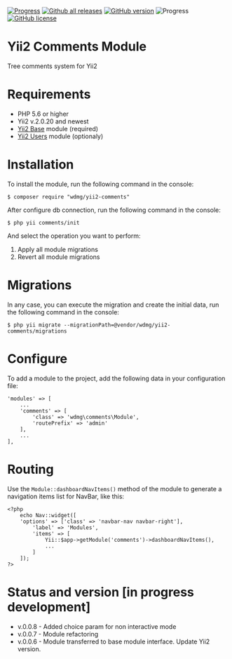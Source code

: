 [![Progress](https://img.shields.io/badge/required-Yii2_v2.0.13-blue.svg)](https://packagist.org/packages/yiisoft/yii2)
[![Github all releases](https://img.shields.io/github/downloads/wdmg/yii2-comments/total.svg)](https://GitHub.com/wdmg/yii2-comments/releases/)
[![GitHub version](https://badge.fury.io/gh/wdmg/yii2-comments.svg)](https://github.com/wdmg/yii2-comments)
![Progress](https://img.shields.io/badge/progress-in_development-red.svg)
[![GitHub license](https://img.shields.io/github/license/wdmg/yii2-comments.svg)](https://github.com/wdmg/yii2-comments/blob/master/LICENSE)

# Yii2 Comments Module
Tree comments system for Yii2

# Requirements 
* PHP 5.6 or higher
* Yii2 v.2.0.20 and newest
* [Yii2 Base](https://github.com/wdmg/yii2-base) module (required)
* [Yii2 Users](https://github.com/wdmg/yii2-users) module (optionaly)

# Installation
To install the module, run the following command in the console:

`$ composer require "wdmg/yii2-comments"`

After configure db connection, run the following command in the console:

`$ php yii comments/init`

And select the operation you want to perform:
  1) Apply all module migrations
  2) Revert all module migrations

# Migrations
In any case, you can execute the migration and create the initial data, run the following command in the console:

`$ php yii migrate --migrationPath=@vendor/wdmg/yii2-comments/migrations`

# Configure
To add a module to the project, add the following data in your configuration file:

    'modules' => [
        ...
        'comments' => [
            'class' => 'wdmg\comments\Module',
            'routePrefix' => 'admin'
        ],
        ...
    ],

# Routing
Use the `Module::dashboardNavItems()` method of the module to generate a navigation items list for NavBar, like this:

    <?php
        echo Nav::widget([
        'options' => ['class' => 'navbar-nav navbar-right'],
            'label' => 'Modules',
            'items' => [
                Yii::$app->getModule('comments')->dashboardNavItems(),
                ...
            ]
        ]);
    ?>

# Status and version [in progress development]
* v.0.0.8 - Added choice param for non interactive mode
* v.0.0.7 - Module refactoring
* v.0.0.6 - Module transferred to base module interface. Update Yii2 version.